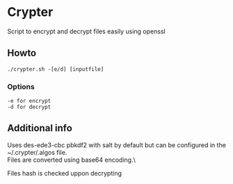 # Crypter
Script to encrypt and decrypt files easily using openssl
## Howto
    ./crypter.sh -[e/d] [inputfile]
### Options
    -e for encrypt
    -d for decrypt
## Additional info
Uses des-ede3-cbc pbkdf2 with salt by default but can be configured in the ~/.crypter/.algos file.\
Files are converted using base64 encoding.\

Files hash is checked uppon decrypting
